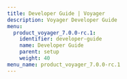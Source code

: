```yaml
---
title: Developer Guide | Voyager
description: Voyager Developer Guide
menu:
  product_voyager_7.0.0-rc.1:
    identifier: developer-guide
    name: Developer Guide
    parent: setup
    weight: 40
menu_name: product_voyager_7.0.0-rc.1
---
```


